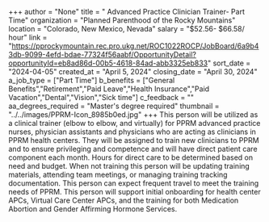 +++
author = "None"
title = " Advanced Practice Clinician Trainer- Part Time"
organization = "Planned Parenthood of the Rocky Mountains"
location = "Colorado, New Mexico, Nevada"
salary = "$52.56- $66.58/ hour"
link = "https://pprockymountain.rec.pro.ukg.net/ROC1022ROCP/JobBoard/6a9b43db-9099-4efd-bdae-77324f56aabf/OpportunityDetail?opportunityId=eb8ad86d-00b5-4618-84ad-abb3325eb833"
sort_date = "2024-04-05"
created_at = "April 5, 2024"
closing_date = "April 30, 2024"
a_job_type = ["Part Time"]
b_benefits = ["General Benefits","Retirement","Paid Leave","Health Insurance","Paid Vacation","Dental","Vision","Sick time"]
c_feedback = ""
aa_degrees_required = "Master's degree required"
thumbnail = "../../images/PPRM-Icon_8985b0ed.jpg"
+++
This person will be utilized as a clinical trainer (elbow to elbow, and virtually) for PPRM advanced practice nurses, physician assistants and physicians who are acting as clinicians in PPRM health centers. They will be assigned to train new clinicians to PPRM and to ensure privileging and competence and will have direct patient care component each month. Hours for direct care to be determined based on need and budget. When not training this person will be updating training materials, attending team meetings, or managing training tracking documentation. This person can expect frequent travel to meet the training needs of PPRM. This person will support initial onboarding for health center APCs, Virtual Care Center APCs, and the training for both Medication Abortion and Gender Affirming Hormone Services.